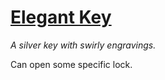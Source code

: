 # [Elegant Key](https://hollowknight.wiki/w/Elegant_Key)

*A silver key with swirly engravings.*

Can open some specific lock.
